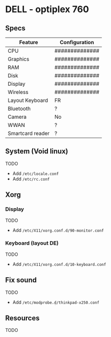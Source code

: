 # DELL - optiplex 760

## Specs

| Feature          | Configuration  |
| ---------------- | -------------- |
| CPU              | ############## |
| Graphics         | ############## |
| RAM              | ############## |
| Disk             | ############## |
| Display          | ############## |
| Wireless         | ############## |
| Layout Keyboard  | FR             |
| Bluetooth        | ?              |
| Camera           | No             |
| WWAN             | ?              |
| Smartcard reader | ?              |

## System (Void linux)

TODO

- Add `/etc/locale.conf`
- Add `/etc/rc.conf`

## Xorg

### Display

TODO

- Add `/etc/X11/xorg.conf.d/90-monitor.conf`

### Keyboard (layout DE)

TODO

- Add `/etc/X11/xorg.conf.d/10-keyboard.conf`

##  Fix sound

TODO

- Add `/etc/modprobe.ḍ/thinkpad-x250.conf`

## Resources

TODO
